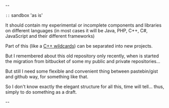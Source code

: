 
--

`::` sandbox 'as is' 

It should contain my experimental or incomplete components and libraries on different languages (in most cases it will be Java, PHP, C++, C#, JavaScript and their different frameworks)

Part of this (like a [C++ wildcards](https://github.com/3F/regXwild)) can be separated into new projects.

But I remembered about this old repository only recently, when is started the migration from bitbucket of some my public and private repositories...

But still I need some flexible and convenient thing between pastebin/gist and github way, for something like that.

So I don't know exactly the elegant structure for all this, time will tell... thus, simply to do something as a draft.

--

